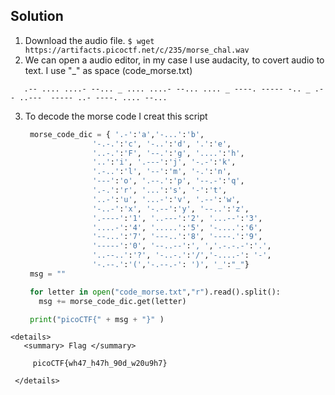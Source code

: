 ## Solution
  1. Download the audio file.
    ```
      $ wget https://artifacts.picoctf.net/c/235/morse_chal.wav
    ```
  2. We can open a audio editor, in my case I use audacity, to covert audio to text. I use "_" as space  (code_morse.txt)
   ```
      .-- .... ....- --... _ .... ....- --... .... _ ----. ----- -.. _ .-- ..---  ----- ..- ----. .... --...
   ```
  3. To decode the morse code I creat this script 
     ```py
      morse_code_dic = { '.-':'a','-...':'b',
                    '-.-.':'c', '-..':'d', '.':'e',
                    '..-.':'F', '--.':'g', '....':'h',
                    '..':'i', '.---':'j', '-.-':'k',
                    '.-..':'l', '--':'m', '-.':'n',
                    '---':'o', '.--.':'p', '--.-':'q',
                    '.-.':'r', '...':'s', '-':'t',
                    '..-':'u', '...-':'v', '.--':'w',
                    '-..-':'x', '-.--':'y', '--..':'z',
                    '.----':'1', '..---':'2', '...--':'3',
                    '....-':'4', '.....':'5', '-....':'6',
                    '--...':'7', '---..':'8', '----.':'9',
                    '-----':'0', '--..--':', ','.-.-.-':'.',
                    '..--..':'?', '-..-.':'/','-....-': '-',
                    '-.--.':'(','-.--.-': ')', '_':"_"}
      msg = ""

      for letter in open("code_morse.txt","r").read().split():
        msg += morse_code_dic.get(letter)

      print("picoCTF{" + msg + "}" )
     ```
    <details>
       <summary> Flag </summary>
  
         picoCTF{wh47_h47h_90d_w20u9h7}
   
     </details>
